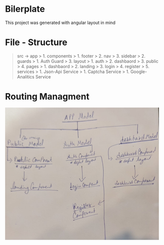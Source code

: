 # Bilerplate

This project was generated with angular layout in mind

# File - Structure
  > src -> app 
         > 1. components
                    > 1.  footer
                    > 2.  nav
                    > 3.  sidebar
         > 2. guards
                    > 1. Auth Guard
         > 3. layout
                    > 1. auth
                    > 2. dashbaord
                    > 3. public
        > 4. pages
                    > 1. dashbaord
                    > 2. landing
                    > 3. login
                    > 4. register
        > 5. services
                    > 1. Json-Api Service
                    > 1. Captcha Service
                    > 1. Google-Analitics Service

# Routing Managment

![Routing Managment](docs/routing.jpeg)
